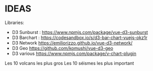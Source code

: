 IDEAS
==========
Libraries:
- D3 Sunburst : https://www.npmjs.com/package/vue-d3-sunburst
- D3 Barchart : https://codesandbox.io/s/d3-bar-chart-vuejs-okz1r
- D3 Network https://emiliorizzo.github.io/vue-d3-network/
- D3 Geo https://github.com/komushi/vue-d3-geo
- D3 various https://www.npmjs.com/package/v-chart-plugin

Les 10 volcans les plus gros
Les 10 séismes les plus important